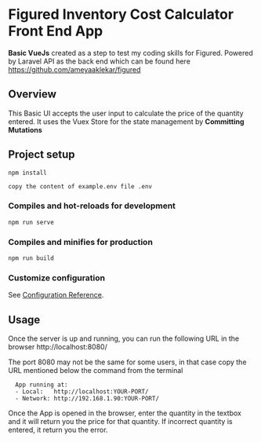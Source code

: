 
# Figured Inventory Cost Calculator Front End App

**Basic VueJs** created as a step to test my coding skills for Figured. Powered by Laravel API as the back end which can be found here https://github.com/ameyaaklekar/figured

## Overview
This Basic UI accepts the user input to calculate the price of the quantity entered. It uses the Vuex Store for the state management by **Committing Mutations**

## Project setup
```
npm install
```

```
copy the content of example.env file .env
```

### Compiles and hot-reloads for development

```
npm run serve
```

### Compiles and minifies for production

```
npm run build
``` 

### Customize configuration
See [Configuration Reference](https://cli.vuejs.org/config/).

## Usage
Once the server is up and running, you can run the following URL in the browser http://localhost:8080/ 

The port 8080 may not be the same for some users, in that case copy the URL mentioned below the command from the terminal

```
  App running at:
  - Local:   http://localhost:YOUR-PORT/ 
  - Network: http://192.168.1.90:YOUR-PORT/
```

Once the App is opened in the browser, enter the quantity in the textbox and it will return you the price for that quantity.
If incorrect quantity is entered, it return you the error.
